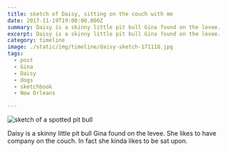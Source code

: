 ```yaml
---
title: sketch of Daisy, sitting on the couch with me
date: 2017-11-19T19:00:00.000Z
summary: Daisy is a skinny little pit bull Gina found on the levee.
excerpt: Daisy is a skinny little pit bull Gina found on the levee.
category: timeline
image: ./static/img/timeline/daisy-sketch-171118.jpg
tags:
  - post
  - Gina
  - Daisy
  - dogs
  - sketchbook
  - New Orleans

---
```


![sketch of a spotted pit bull](daisy-sketch-171118.jpg "csketch of a spotted pit bull")

Daisy is a skinny little pit bull Gina found on the levee. She likes to have company on the couch. In fact she kinda likes to be sat upon.